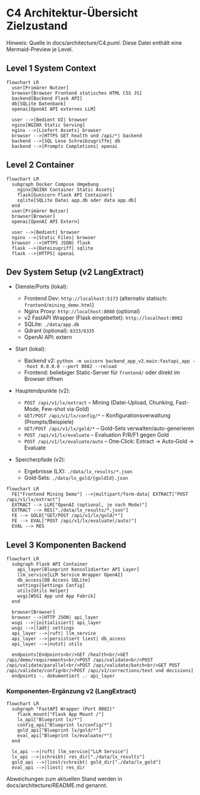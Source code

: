 # C4 Architektur-Übersicht Zielzustand

Hinweis: Quelle in docs/architecture/C4.puml. Diese Datei enthält eine Mermaid-Preview je Level.

## Level 1 System Context

```mermaid
flowchart LR
  user[Primärer Nutzer]
  browser[Browser Frontend statisches HTML CSS JS]
  backend[Backend Flask API]
  db[SQLite Datenbank]
  openai[OpenAI API externes LLM]

  user -->|Bedient UI| browser
  nginx[NGINX Static Serving]
  nginx -->|Liefert Assets| browser
  browser -->|HTTPS GET health und /api/*| backend
  backend -->|SQL Lese Schreibzugriffe| db
  backend -->|Prompts Completions| openai
```

## Level 2 Container

```mermaid
flowchart LR
  subgraph Docker Compose Umgebung
    nginx[NGINX Container Static Assets]
    flask[Gunicorn Flask API Container]
    sqlite[SQLite Datei app.db oder data app.db]
  end
  user[Primärer Nutzer]
  browser[Browser]
  openai[OpenAI API Extern]

  user -->|Bedient| browser
  nginx -->|Static Files| browser
  browser -->|HTTPS JSON| flask
  flask -->|Dateizugriff| sqlite
  flask -->|HTTPS| openai
```

## Dev System Setup (v2 LangExtract)

- Dienste/Ports (lokal):

  - Frontend Dev: `http://localhost:5173` (alternativ statisch: `frontend/mining_demo.html`)
  - Nginx Proxy: `http://localhost:8080` (optional)
  - v2 FastAPI Wrapper (Flask eingebettet): `http://localhost:8082`
  - SQLite: `./data/app.db`
  - Qdrant (optional): `6333/6335`
  - OpenAI API: extern
- Start (lokal):

  - Backend v2: `python -m uvicorn backend_app_v2.main:fastapi_app --host 0.0.0.0 --port 8082 --reload`
  - Frontend: beliebiger Static-Server für `frontend/` oder direkt im Browser öffnen
- Hauptendpunkte (v2):

  - `POST /api/v1/lx/extract` – Mining (Datei-Upload, Chunking, Fast-Mode, Few-shot via Gold)
  - `GET/POST /api/v1/lx/config/*` – Konfigurationsverwaltung (Prompts/Beispiele)
  - `GET/POST /api/v1/lx/gold/*` – Gold-Sets verwalten/auto-generieren
  - `POST /api/v1/lx/evaluate` – Evaluation P/R/F1 gegen Gold
  - `POST /api/v1/lx/evaluate/auto` – One‑Click: Extract → Auto‑Gold → Evaluate

- Speicherpfade (v2):
  - Ergebnisse (LX): `./data/lx_results/*.json`
  - Gold‑Sets: `./data/lx_gold/{goldId}.json`

```mermaid
flowchart LR
  FE["Frontend Mining Demo"] -->|multipart/form-data| EXTRACT["POST /api/v1/lx/extract"]
  EXTRACT --> LLM["OpenAI (optional, je nach Mode)"]
  EXTRACT --> RES["./data/lx_results/*.json"]
  FE --> GOLD["GET/POST /api/v1/lx/gold/*"]
  FE --> EVAL["POST /api/v1/lx/evaluate(/auto)"]
  EVAL --> RES
```

## Level 3 Komponenten Backend

```mermaid
flowchart LR
  subgraph Flask API Container
    api_layer[Blueprint Konsolidierter API Layer]
    llm_service[LLM Service Wrapper OpenAI]
    db_access[DB Access SQLite]
    settings[Settings Config]
    utils[Utils Helper]
    wsgi[WSGI App und App Fabrik]
  end

  browser[Browser]
  browser -->|HTTP JSON| api_layer
  wsgi -->|initialisiert| api_layer
  wsgi -->|lädt| settings
  api_layer -->|ruft| llm_service
  api_layer -->|persistiert liest| db_access
  api_layer -->|nutzt| utils

  endpoints[Endpoints<br/>GET /health<br/>GET /api/demo/requirements<br/>POST /api/validate<br/>POST /api/validate/parallel<br/>POST /api/validate/batch<br/>GET POST /api/validate/config<br/>POST /api/v1/corrections/text und decisions]
  endpoints -. dokumentiert .- api_layer
```

### Komponenten-Ergänzung v2 (LangExtract)

```mermaid
flowchart LR
  subgraph "FastAPI Wrapper (Port 8082)"
    flask_mount["Flask App Mount /"]
    lx_api["Blueprint lx/*"]
    config_api["Blueprint lx/config/*"]
    gold_api["Blueprint lx/gold/*"]
    eval_api["Blueprint lx/evaluate/*"]
  end

  lx_api -->|ruft| llm_service["LLM Service"]
  lx_api -->|schreibt| res_dir["./data/lx_results"]
  gold_api -->|liest/schreibt| gold_dir["./data/lx_gold"]
  eval_api -->|liest| res_dir
```

Abweichungen zum aktuellen Stand werden in docs/architecture/README.md genannt.
